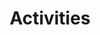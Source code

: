---
layout: page
title: Activities
nav: true
nav_order: 3
dropdown: true
children: 
    - title: Life in HK
      permalink: /Life in HK/
    - title: divider
    - title: Visiting Opportunity
      permalink: /Visiting Opportunity/
    - title: divider
    - title: Gallary
      permalink: /Gallary/
---
